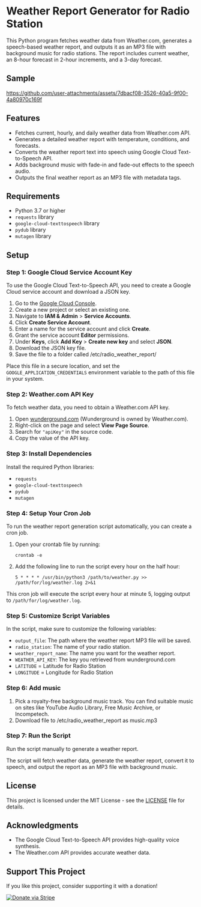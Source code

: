 # Weather Report Generator for Radio Station

This Python program fetches weather data from Weather.com, generates a speech-based weather report, and outputs it as an MP3 file with background music for radio stations. The report includes current weather, an 8-hour forecast in 2-hour increments, and a 3-day forecast.
## Sample

https://github.com/user-attachments/assets/7dbacf08-3526-40a5-9f00-4a80970c169f

## Features

- Fetches current, hourly, and daily weather data from Weather.com API.
- Generates a detailed weather report with temperature, conditions, and forecasts.
- Converts the weather report text into speech using Google Cloud Text-to-Speech API.
- Adds background music with fade-in and fade-out effects to the speech audio.
- Outputs the final weather report as an MP3 file with metadata tags.

## Requirements
- Python 3.7 or higher
- `requests` library
- `google-cloud-texttospeech` library
- `pydub` library
- `mutagen` library

## Setup

### Step 1: Google Cloud Service Account Key
To use the Google Cloud Text-to-Speech API, you need to create a Google Cloud service account and download a JSON key.

1. Go to the [Google Cloud Console](https://console.cloud.google.com/).
2. Create a new project or select an existing one.
3. Navigate to **IAM & Admin** > **Service Accounts**.
4. Click **Create Service Account**.
5. Enter a name for the service account and click **Create**.
6. Grant the service account **Editor** permissions.
7. Under **Keys**, click **Add Key** > **Create new key** and select **JSON**.
8. Download the JSON key file.
9. Save the file to a folder called /etc/radio_weather_report/

Place this file in a secure location, and set the `GOOGLE_APPLICATION_CREDENTIALS` environment variable to the path of this file in your system.

### Step 2: Weather.com API Key
To fetch weather data, you need to obtain a Weather.com API key.

1. Open [wunderground.com](https://www.wunderground.com) (Wunderground is owned by Weather.com).
2. Right-click on the page and select **View Page Source**.
3. Search for `"apiKey"` in the source code.
4. Copy the value of the API key.

### Step 3: Install Dependencies
Install the required Python libraries:

- `requests`
- `google-cloud-texttospeech`
- `pydub`
- `mutagen`

### Step 4: Setup Your Cron Job
To run the weather report generation script automatically, you can create a cron job.

1. Open your crontab file by running:

   `crontab -e`

2. Add the following line to run the script every hour on the half hour:

   `5 * * * * /usr/bin/python3 /path/to/weather.py >> /path/for/log/weather.log 2>&1`

This cron job will execute the script every hour at minute 5, logging output to `/path/for/log/weather.log`.

### Step 5: Customize Script Variables
In the script, make sure to customize the following variables:
- `output_file`: The path where the weather report MP3 file will be saved.
- `radio_station`: The name of your radio station.
- `weather_report_name`: The name you want for the weather report.
- `WEATHER_API_KEY`: The key you retrieved from wunderground.com
- `LATITUDE` = Latitude for Radio Station
- `LONGITUDE` = Longitude for Radio Station

### Step 6: Add music
1. Pick a royalty-free background music track. You can find suitable music on sites like YouTube Audio Library, Free Music Archive, or Incompetech.
2. Download file to /etc/radio_weather_report as music.mp3
### Step 7: Run the Script
Run the script manually to generate a weather report.

The script will fetch weather data, generate the weather report, convert it to speech, and output the report as an MP3 file with background music.

## License
This project is licensed under the MIT License - see the [LICENSE](LICENSE) file for details.

## Acknowledgments
- The Google Cloud Text-to-Speech API provides high-quality voice synthesis.
- The Weather.com API provides accurate weather data.

## Support This Project

If you like this project, consider supporting it with a donation!

[![Donate via Stripe](https://img.shields.io/badge/Donate-Stripe-blue?style=flat&logo=stripe)](https://buy.stripe.com/6oEdU3dWS19C556dQQ)

